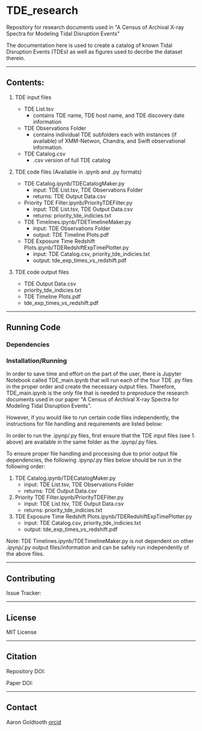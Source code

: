 # TDE_research
Repository for research documents used in "A Census of Archival X-ray Spectra for Modeling Tidal Disruption Events"

The documentation here is used to create a catalog of known Tidal Disruption Events (TDEs) as well as figures used to decribe the dataset therein.

---
## Contents:

1. TDE input files
   - TDE List.tsv
      - contains TDE name, TDE host name, and TDE discovery date information
   - TDE Observations Folder
      - contains individual TDE subfolders each with instances (if available) of XMM-Netwon, Chandra, and Swift observational information.
   - TDE Catalog.csv
      - .csv version of full TDE catalog
  
3. TDE code files (Available in .ipynb and .py formats)
   - TDE Catalog.ipynb/TDECatalogMaker.py
      - input: TDE List.tsv, TDE Observations Folder
      - returns: TDE Output Data.csv
   - Priority TDE Filter.ipynb/PriorityTDEFilter.py
      - input: TDE List.tsv, TDE Output Data.csv
      - returns: priority_tde_indicies.txt
   - TDE Timelines.ipynb/TDETimelineMaker.py
      - input: TDE Observations Folder
      - output: TDE Timeline Plots.pdf
   - TDE Exposure Time Redshift Plots.ipynb/TDERedshiftExpTimePlotter.py
      - input: TDE Catalog.csv, priority_tde_indicies.txt
      - output: tde_exp_times_vs_redshift.pdf
  
3. TDE code output files
   - TDE Output Data.csv
   - priority_tde_indicies.txt
   - TDE Timeline Plots.pdf
   - tde_exp_times_vs_redshift.pdf

---
## Running Code

### Dependencies


### Installation/Running

In order to save time and effort on the part of the user, there is Jupyter Notebook called TDE_main.ipynb that will run each of the four TDE .py files in the proper order and create the necessary output files. Therefore, TDE_main.ipynb is the only file that is needed to preproduce the research documents used in our paper "A Census of Archival X-ray Spectra for Modeling Tidal Disruption Events".

However, if you would like to run certain code files independently, the instructions for file handling and requirements are listed below:

In order to run the .ipynp/.py files, first ensure that the TDE input files (see 1. above) are available in the same folder as the .ipynp/.py files.

To ensure proper file handling and processing due to prior output file dependencies, the following .ipynp/.py files below should be run in the following order:

1. TDE Catalog.ipynb/TDECatalogMaker.py
   - input: TDE List.tsv, TDE Observations Folder
   - returns: TDE Output Data.csv
2. Priority TDE Filter.ipynb/PriorityTDEFilter.py
   - input: TDE List.tsv, TDE Output Data.csv
   - returns: priority_tde_indicies.txt
3. TDE Exposure Time Redshift Plots.ipynb/TDERedshiftExpTimePlotter.py
   - input: TDE Catalog.csv, priority_tde_indicies.txt
   - output: tde_exp_times_vs_redshift.pdf

Note: TDE Timelines.ipynb/TDETimelineMaker.py is not dependent on other .ipynp/.py output files/information and can be safely run independently of the above files.

---
## Contributing

Issue Tracker: 

---
## License
MIT License

---
## Citation
Repository DOI:

Paper DOI:

---
## Contact
Aaron Goldtooth [orcid](https://orcid.org/0000-0001-9695-4121) 
